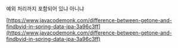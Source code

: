 예외 처리까지 포함되어 있냐 아니냐



[https://www.javacodemonk.com/difference-between-getone-and-findbyid-in-spring-data-jpa-3a96c3ff](https://www.javacodemonk.com/difference-between-getone-and-findbyid-in-spring-data-jpa-3a96c3ff)



